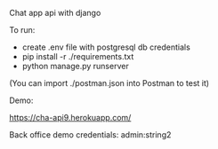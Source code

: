 Chat app api with django

To run:
* create .env file with postgresql db credentials
* pip install -r ./requirements.txt
* python manage.py runserver

(You can import ./postman.json into Postman to test it)

Demo: 

https://cha-api9.herokuapp.com/

Back office demo credentials: admin:string2
